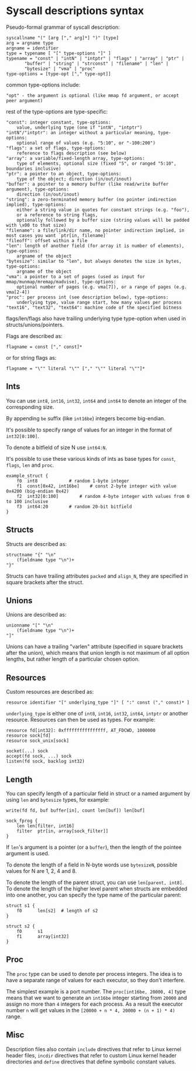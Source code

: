 # Syscall descriptions syntax

Pseudo-formal grammar of syscall description:

```
syscallname "(" [arg ["," arg]*] ")" [type]
arg = argname type
argname = identifier
type = typename [ "[" type-options "]" ]
typename = "const" | "intN" | "intptr" | "flags" | "array" | "ptr" |
	   "buffer" | "string" | "strconst" | "filename" | "len" |
	   "bytesize" | "vma" | "proc"
type-options = [type-opt ["," type-opt]]
```

common type-options include:

```
"opt" - the argument is optional (like mmap fd argument, or accept peer argument)
```

rest of the type-options are type-specific:

```
"const": integer constant, type-options:
	value, underlying type (one if "intN", "intptr")
"intN"/"intptr": an integer without a particular meaning, type-options:
	optional range of values (e.g. "5:10", or "-100:200")
"flags": a set of flags, type-options:
	reference to flags description (see below)
"array": a variable/fixed-length array, type-options:
	type of elements, optional size (fixed "5", or ranged "5:10", boundaries inclusive)
"ptr": a pointer to an object, type-options:
	type of the object; direction (in/out/inout)
"buffer": a pointer to a memory buffer (like read/write buffer argument), type-options:
	direction (in/out/inout)
"string": a zero-terminated memory buffer (no pointer indirection implied), type-options:
	either a string value in quotes for constant strings (e.g. "foo"),
	or a reference to string flags,
	optionally followed by a buffer size (string values will be padded with \x00 to that size)
"filename": a file/link/dir name, no pointer indirection implied, in most cases you want `ptr[in, filename]`
"fileoff": offset within a file
"len": length of another field (for array it is number of elements), type-options:
	argname of the object
"bytesize": similar to "len", but always denotes the size in bytes, type-options:
	argname of the object
"vma": a pointer to a set of pages (used as input for mmap/munmap/mremap/madvise), type-options:
	optional number of pages (e.g. vma[7]), or a range of pages (e.g. vma[2-4])
"proc": per process int (see description below), type-options:
	underlying type, value range start, how many values per process
"text16", "text32", "text64": machine code of the specified bitness
```

flags/len/flags also have trailing underlying type type-option when used in structs/unions/pointers.

Flags are described as:

```
flagname = const ["," const]*
```

or for string flags as:

```
flagname = "\"" literal "\"" ["," "\"" literal "\""]*
```

## Ints

You can use `int8`, `int16`, `int32`, `int64` and `int64` to denote an integer of the corresponding size.

By appending `be` suffix (like `int16be`) integers become big-endian.

It's possible to specify range of values for an integer in the format of `int32[0:100]`.

To denote a bitfield of size N use `int64:N`.

It's possible to use these various kinds of ints as base types for `const`, `flags`, `len` and `proc`.

```
example_struct {
	f0	int8			# random 1-byte integer
	f1	const[0x42, int16be]	# const 2-byte integer with value 0x4200 (big-endian 0x42)
	f2	int32[0:100]		# random 4-byte integer with values from 0 to 100 inclusive
	f3	int64:20		# random 20-bit bitfield
}
```

## Structs

Structs are described as:

```
structname "{" "\n"
	(fieldname type "\n")+
"}"
```

Structs can have trailing attributes `packed` and `align_N`, they are specified in square brackets after the struct.

## Unions

Unions are described as:

```
unionname "[" "\n"
	(fieldname type "\n")+
"]"
```

Unions can have a trailing "varlen" attribute (specified in square brackets after the union),
which means that union length is not maximum of all option lengths,
but rather length of a particular chosen option.

## Resources

Custom resources are described as:

```
resource identifier "[" underlying_type "]" [ ":" const ("," const)* ]
```

`underlying_type` is either one of `int8`, `int16`, `int32`, `int64`, `intptr` or another resource.
Resources can then be used as types. For example:

```
resource fd[int32]: 0xffffffffffffffff, AT_FDCWD, 1000000
resource sock[fd]
resource sock_unix[sock]

socket(...) sock
accept(fd sock, ...) sock
listen(fd sock, backlog int32)
```

## Length

You can specify length of a particular field in struct or a named argument by using `len` and `bytesize` types, for example:

```
write(fd fd, buf buffer[in], count len[buf]) len[buf]

sock_fprog {
	len	len[filter, int16]
	filter	ptr[in, array[sock_filter]]
}
```

If `len`'s argument is a pointer (or a `buffer`), then the length of the pointee argument is used.

To denote the length of a field in N-byte words use `bytesizeN`, possible values for N are 1, 2, 4 and 8.

To denote the length of the parent struct, you can use `len[parent, int8]`.
To denote the length of the higher level parent when structs are embedded into one another, you can specify the type name of the particular parent:

```
struct s1 {
    f0      len[s2]  # length of s2
}

struct s2 {
    f0      s1
    f1      array[int32]
}

```

## Proc

The `proc` type can be used to denote per process integers.
The idea is to have a separate range of values for each executor, so they don't interfere.

The simplest example is a port number.
The `proc[int16be, 20000, 4]` type means that we want to generate an `int16be` integer starting from `20000` and assign no more than `4` integers for each process.
As a result the executor number `n` will get values in the `[20000 + n * 4, 20000 + (n + 1) * 4)` range.

## Misc

Description files also contain `include` directives that refer to Linux kernel header files,
`incdir` directives that refer to custom Linux kernel header directories 
and `define` directives that define symbolic constant values.
